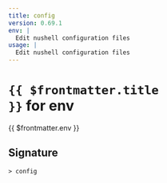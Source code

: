 ```yaml
---
title: config
version: 0.69.1
env: |
  Edit nushell configuration files
usage: |
  Edit nushell configuration files
---
```


# <code>{{ $frontmatter.title }}</code> for env

<div class='command-title'>{{ $frontmatter.env }}</div>

## Signature

```> config ```
